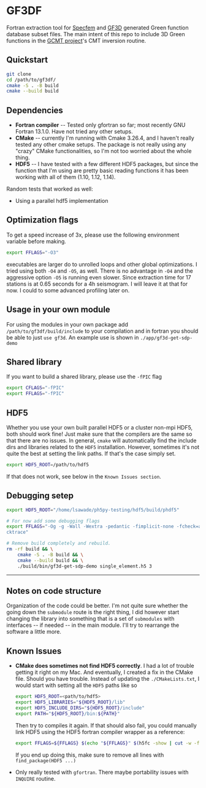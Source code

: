 # GF3DF

Fortran extraction tool for [Specfem](https://github.com/SPECFEM/specfem3d_globe)
and [GF3D](https://github.com/lsawade/GF3D) generated Green function database
subset files. The main intent of this repo to include 3D Green functions in the
[GCMT project](https://www.globalcmt.org)'s CMT inversion routine.


## Quickstart

```bash
git clone
cd /path/to/gf3df/
cmake -S . -B build
cmake --build build
```

## Dependencies

- **Fortran compiler** -- Tested only gfortran so far; most recently GNU Fortran
  13.1.0. Have not tried any other setups.
- **CMake** -- currently I'm running with Cmake 3.26.4, and I haven't really tested
  any other cmake setups. The package is not really using any "crazy" CMake
  functionalities, so I'm not too worried about the whole thing.
- **HDF5** -- I have tested with a few different HDF5 packages, but since the
  function that I'm using are pretty basic reading functions it has been working
  with all of them (1.10, 1.12, 1.14).

Random tests that worked as well:
- Using a parallel hdf5 implementation

## Optimization flags

To get a speed increase of 3x, please use the following environment variable
before making.

```bash
export FFLAGS="-O3"
```

executables are larger do to unrolled loops and other global optimizations.
I tried using both `-O4` and `-O5`, as well. There is no advantage in `-O4` and
the aggressive option `-O5` is running even slower. Since extraction time for
17 stations is at 0.65 seconds for a 4h seismogram. I will leave it at that for
now. I could to some advanced profiling later on.

## Usage in your own module

For using the modules in your own package add `/path/to/gf3df/build/include` to
your compilation and in fortran you should be able to just `use gf3d`. An
example use is shown in `./app/gf3d-get-sdp-demo`


## Shared library

If you want to build a shared library, please use the `-fPIC` flag
```bash
export CFLAGS="-fPIC"
export FFLAGS="-fPIC"
```

## HDF5

Whether you use your own built parallel HDF5 or a cluster non-mpi HDF5, both
should work fine! Just make sure that the compilers are the same so that there
are no issues. In general, `cmake` will automatically find the include dirs and libraries related to the `HDF5` installation. However, sometimes it's not
quite the best at setting the link paths. If that's the case simply set.

```bash
export HDF5_ROOT=/path/to/hdf5
```

If that does not work, see below in the `Known Issues section`.


## Debugging setep

```bash
export HDF5_ROOT="/home/lsawade/ph5py-testing/hdf5/build/phdf5"

# For now add some debugging flags
export FFLAGS="-Og -g -Wall -Wextra -pedantic -fimplicit-none -fcheck=all -fba
cktrace"

# Remove build completely and rebuild.
rm -rf build && \
    cmake -S . -B build && \
    cmake --build build && \
    ./build/bin/gf3d-get-sdp-demo single_element.h5 3

```

---

## Notes on code structure

Organization of the code could be better. I'm not quite sure whether the going
down the `submodule` route is the right thing, I did however start changing the
library into something that is a set of `submodules` with interfaces -- if
needed -- in the main module. I'll try to rearrange the software a little more.


## Known Issues

- **CMake does sometimes not find HDF5 correctly**. I had a lot of trouble
  getting it right on my Mac. And eventually, I created a fix in the CMake file.
  Should you have trouble. Instead of updating the `./CMakeLists.txt`, I would
  start with setting all the `HDF5` paths like so

  ```bash
  export HDF5_ROOT=<path/to/hdf5>
  export HDF5_LIBRARIES="${HDF5_ROOT}/lib"
  export HDF5_INCLUDE_DIRS="${HDF5_ROOT}/include"
  export PATH="${HDF5_ROOT}/bin:${PATH}"
  ```
  Then try to compiles it again. If that should also fail, you could manually
  link HDF5 using the HDF5 fortran compiler wrapper as a reference:
  ```bash
  export FFLAGS=${FFLAGS} $(echo "${FFLAGS}" $(h5fc -show | cut -w -f '2-60'))
  ```
  If you end up doing this, make sure to remove all lines with
  `find_package(HDF5 ...)`

- Only really tested with `gfortran`. There maybe portability issues with `INQUIRE`
routine.